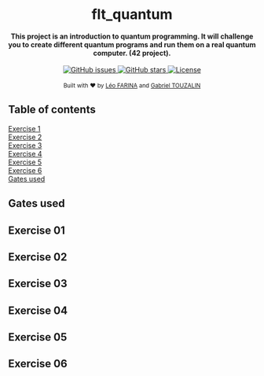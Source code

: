 
<h1 align="center">flt_quantum</h1>


<div align="center">
  <strong>This project is an introduction to quantum programming. It will challenge you to create different quantum programs and run them on a real quantum computer. (42 project).</strong>
</div>

<br>

<div align="center">
  <!-- Replace with your badges -->
  <a href="https://github.com/farinaleo/ftl_quantum/issues">
    <img src="https://img.shields.io/github/issues/farinaleo/ftl_quantum.svg" alt="GitHub issues" />
  </a>
  <a href="https://github.com/farinaleo/ftl_quantum/stargazers">
    <img src="https://img.shields.io/github/stars/farinaleo/ftl_quantum.svg" alt="GitHub stars" />
  </a>
  <a href="https://github.com/farinaleo/ftl_quantum/blob/main/LICENSE">
    <img src="https://img.shields.io/github/license/farinaleo/ftl_quantum.svg" alt="License" />
  </a>
</div>

<br>
<div align="center">
  <sub>Built with ❤︎ by <a href="https://github.com/farinaleo">Léo FARINA</a> and <a href="https://github.com/TheEmperorPenguin">Gabriel TOUZALIN</a></sub>
</div>

## Table of contents
[Exercise 1](ex01.ipynb) \
[Exercise 2](ex02.ipynb) \
[Exercise 3](ex03.ipynb) \
[Exercise 4](ex04.ipynb) \
[Exercise 5](ex05.ipynb) \
[Exercise 6](ex06.ipynb) \
[Gates used](gates.ipynb)

## Gates used

## Exercise 01

## Exercise 02

## Exercise 03

## Exercise 04

## Exercise 05

## Exercise 06
